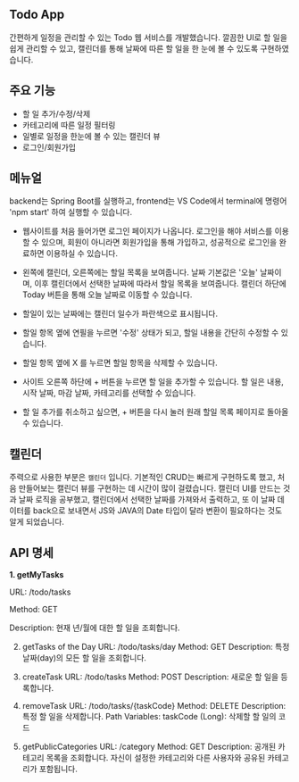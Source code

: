 ## Todo App

간편하게 일정을 관리할 수 있는 Todo 웹 서비스를 개발했습니다.
깔끔한 UI로 할 일을 쉽게 관리할 수 있고, 캘린더를 통해 날짜에 따른 할 일을 한 눈에 볼 수 있도록 구현하였습니다.

## 주요 기능

- 할 일 추가/수정/삭제
- 카테고리에 따른 일정 필터링
- 일별로 일정을 한눈에 볼 수 있는 캘린더 뷰
- 로그인/회원가입


## 메뉴얼
backend는 Spring Boot를 실행하고,
frontend는 VS Code에서 terminal에 명령어 'npm start' 하여 실행할 수 있습니다.

- 웹사이트를 처음 들어가면 로그인 페이지가 나옵니다.
로그인을 해야 서비스를 이용할 수 있으며,
회원이 아니라면 회원가입을 통해 가입하고, 성공적으로 로그인을 완료하면 이용하실 수 있습니다.

- 왼쪽에 캘린더, 오른쪽에는 할일 목록을 보여줍니다. 날짜 기본값은 '오늘' 날짜이며, 이후 캘린더에서 선택한 날짜에 따라서 할일 목록을 보여줍니다.
캘린더 하단에 Today 버튼을 통해 오늘 날짜로 이동할 수 있습니다.

- 할일이 있는 날짜에는 캘린더 일수가 파란색으로 표시됩니다.

- 할일 항목 옆에 연필을 누르면 '수정' 상태가 되고,
할일 내용을 간단히 수정할 수 있습니다.

- 할일 항목 옆에 X 를 누르면 할일 항목을 삭제할 수 있습니다.

- 사이트 오른쪽 하단에 + 버튼을 누르면 할 일을 추가할 수 있습니다.
할 일은 내용, 시작 날짜, 마감 날짜, 카테고리를 선택할 수 있습니다.
- 할 일 추가를 취소하고 싶으면, + 버튼을 다시 눌러 원래 할일 목록 페이지로 돌아올 수 있습니다.



## 캘린더

주력으로 사용한 부분은 `캘린더` 입니다.
기본적인 CRUD는 빠르게 구현하도록 했고,
처음 만들어보는 캘린더 뷰를 구현하는 데 시간이 많이 걸렸습니다.
캘린더 UI를 만드는 것과 날짜 로직을 공부했고,
캘린더에서 선택한 날짜를 가져와서 출력하고,
또 이 날짜 데이터를 back으로 보내면서 JS와 JAVA의 Date 타입이 달라 변환이 필요하다는 것도 알게 되었습니다.

## API 명세

**1. getMyTasks**  

URL: /todo/tasks  

Method: GET  

Description: 현재 년/월에 대한 할 일을 조회합니다.  



2. getTasks of the Day
URL: /todo/tasks/day
Method: GET
Description: 특정 날짜(day)의 모든 할 일을 조회합니다.

3. createTask
URL: /todo/tasks
Method: POST
Description: 새로운 할 일을 등록합니다.


4. removeTask
URL: /todo/tasks/{taskCode}
Method: DELETE
Description: 특정 할 일을 삭제합니다.
Path Variables:
taskCode (Long): 삭제할 할 일의 코드

5. getPublicCategories
URL: /category
Method: GET
Description: 공개된 카테고리 목록을 조회합니다. 자신이 설정한 카테고리와 다른 사용자와 공유된 카테고리가 포함됩니다.

